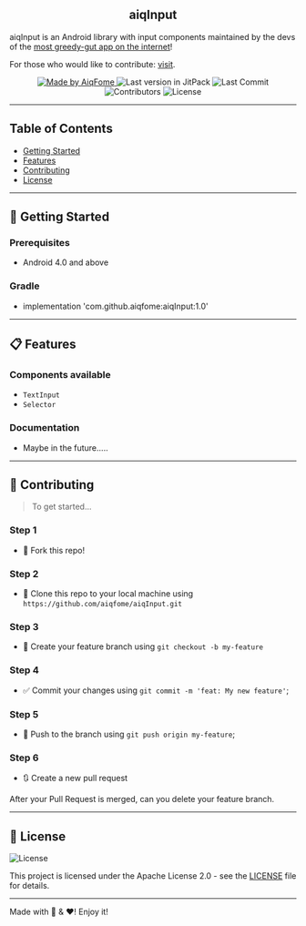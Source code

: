 <h2 align="center">
  aiqInput
</h2>

<p align="">aiqInput is an Android library with input components maintained by the devs of the <a href="https://aiqfome.com/">most greedy-gut app on the internet</a>!</p>
<p>For those who would like to contribute: <a href="#-contributing">visit</a>.</p>

<p align="center">
  <a href="https://github.com/aiqfome">
    <img alt="Made by AiqFome" src="https://img.shields.io/badge/made%20by-aiqfome-blueviolet">
  </a>

  <a href="https://jitpack.io/#aiqfome/aiqInput" style="text-decoration:none" target="_blank">
    <img alt="Last version in JitPack" src="https://jitpack.io/v/aiqfome/aiqInput.svg">
  </a>

  <img alt="Last Commit" src="https://img.shields.io/github/last-commit/aiqfome/aiqInput">

  <img alt="Contributors" src="https://img.shields.io/github/contributors/aiqfome/aiqInput">

  <img alt="License" src="https://img.shields.io/github/license/aiqfome/aiqInput">
</p>

---

## Table of Contents

<ul>
  <li><a href="#-getting-started">Getting Started</a></li>
  <li><a href="#-features">Features</a></li>
  <li><a href="#-contributing">Contributing</a></li>
  <li><a href="#-license">License</a></li>
</ul>

---

## 🚀 Getting Started

### Prerequisites

- Android 4.0 and above

### Gradle

- implementation 'com.github.aiqfome:aiqInput:1.0'

---

## 📋 Features

### Components available
* ``TextInput``
* ``Selector``


### Documentation
- Maybe in the future.....

---

## 🤔 Contributing

> To get started...

### Step 1

- 🍴 Fork this repo!

### Step 2

- 👯 Clone this repo to your local machine using `https://github.com/aiqfome/aiqInput.git`

### Step 3

- 🎋 Create your feature branch using `git checkout -b my-feature`

### Step 4

- ✅ Commit your changes using `git commit -m 'feat: My new feature'`;

### Step 5

- 📌 Push to the branch using `git push origin my-feature`;

### Step 6

- 🔃 Create a new pull request

After your Pull Request is merged, can you delete your feature branch.

---

## 📝 License

<img alt="License" src="https://img.shields.io/github/license/aiqfome/aiqInput">

This project is licensed under the Apache License 2.0 - see the [LICENSE](LICENSE) file for details.

---

Made with :pizza: & :hearts:! Enjoy it!

